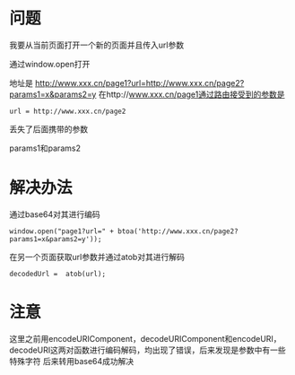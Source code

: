 # 问题

我要从当前页面打开一个新的页面并且传入url参数

通过window.open打开

地址是 http://www.xxx.cn/page1?url=http://www.xxx.cn/page2?params1=x&params2=y
在http://www.xxx.cn/page1通过路由接受到的参数是

```
url = http://www.xxx.cn/page2
```
丢失了后面携带的参数

params1和params2

# 解决办法

通过base64对其进行编码

```
window.open("page1?url=" + btoa('http://www.xxx.cn/page2?params1=x&params2=y'));
```

在另一个页面获取url参数并通过atob对其进行解码
```
decodedUrl =  atob(url);
```

# 注意

这里之前用encodeURIComponent，decodeURIComponent和encodeURI，decodeURI这两对函数进行编码解码，均出现了错误，后来发现是参数中有一些特殊字符
后来转用base64成功解决